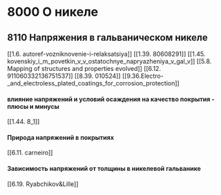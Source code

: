 # 8000 О никеле
## 8110 Напряжения в гальваническом никеле
[[1.6. autoref-vozniknovenie-i-relaksatsiya]]
[[1.39. 80608291]]
[[1.45. kovenskiy_i_m_povetkin_v_v_ostatochnye_napryazheniya_v_gal_v]]
[[5.8. Mapping of structures and properties evolved]]
[[6.12. 911060332136751537]]
[[8.39. 010524]]
[[9.36.Electro-_and_electroless_plated_coatings_for_corrosion_protection]]

#### влияние напряжений и условий осаждения на качество покрытия - плюсы и минусы
[[1.44. 8_1]]

#### Природа напряжений в покрытиях
[[6.11. carneiro]]

#### Зависимость напряжений от толщины в никелевой гальванике
[[6.19. Ryabchikov&Lille]]


